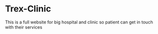 # Trex-Clinic
This is a full website for big hospital and clinic so patient can get in touch with their services
